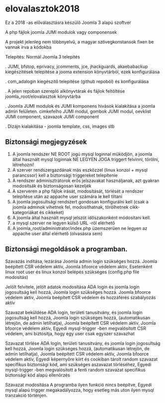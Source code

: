 # elovalasztok2018
Ez a 2018 -as előválasztásra készülő Joomla 3 alapú szoftver

A php fájlok joomla JUMI modulok vagy componensek

A projekt jelenleg nem többnyelvű, a magyar szövegkonstansok fixen be vannak írva a kódokba

Telepités:
Normál Joomla 3 telepités

. JUMI, bfstop, eprivacy, jcomments, jce, jhackguards, akaebabackup kiegészitések telepitése a jooma extension könyvtárból, ezek konfigurálása

. com_adalogin kiegészitő telepitése (github repoból) és konfigurálása

. A jelen repoban szerepló alkönyvtárak és fájlok feltöltése joomla_root/elovalasztok könyvtárba

. Joomla JUMI modulok és JUMI komponens hivások kialakitása a joomla admin felületen. cimkefelho JUMI modul, gombok JUMI modul,  oevklist JUMI component, szavazok JUMI component

. Dizájn kialakitása - joomla template, css, images stb

Biztonsági megjegyzések
-----------------------

1. A joomla rendszer NE ROOT jogú mysql loginnal müködjön, a joomla által használt mysql loginnak NE LEGYEN JOGA triggert felvinni, törölni, létrehozni!
2. A szerver rendszergazdának más eszközzel (linux konzol + mysql parancssor) kell a biztonsági triggereket telepítenie
3. A rendszer adminisztrátorok erős jelszavakat használjanak, azt gyakran modosítsák és biztonságosan kezeljék
4. A szerveren a php fájlok irását, modosítását, törlését a rendszer telepítése után az appache user számára le kell tiltani
5. A joomla jogosultsági rendszert gondosan konfigurálni kell (csak a joomla adminok vihetnek fel, modosithatnak, törölhetnek cikk-kategoriákat és cikkeket)
6. A joomla által használt mysql jelszót időszakonként módosítani kell.
7. a mysql szerver ne legyen külső URL -ről elérhető
8. A joomla_root/administrator/index.php üzemszerüen ne legyen az appache user által elérhető (olvasásra sem)



Biztonsági megoldások a programban.
-----------------------------------

Szavazás inditása, lezárása
	Joomla admin login szükséges hozzá. 
	Joomla beépített CSR védelem aktív, 
	Joomla bfoorce védelem aktív,
	Esetenként linux root user és linux konzol belépés szükséges (config.php file modositás)
	
Jelölt felvitele, jelölt adatok modosítása
	ADA login és joomla login jogosultság kell hozzá,
	Joomla login szükséges hozzá. 
	Joomla bfoorce védelem aktív,
	Joomla beépített CSR védelem és hozzáférés szabályozás aktív 

Szavazat beküldése
	ADA login, területi tanusitvány, és joomla login jogosultság kell hozzá,
	Joomla login szükséges hozzá, (automatikusan létrejön, de admin letilhatja), 
	Joomla beépített CSR védelem aktív,
	Joomla bfoorce védelem aktív,
    Egyedi mysql-trigger -ben megvalósított CSR védelem, ami biztosítja, hogy egy user csak egyszer szavazhat	
	
Szavazat törlése
	ADA login, területi tanusitvány, és joomla login jogosultság kell hozzá,
	Joomla login szükséges hozzá, (automatikusan létrejön, de admin letilhatja), 
	Joomla beépített CSR védelem aktív,
	Joomla bfoorce védelem aktív,
	Egyedi képernyőre kiirt és cookiban tárolt random szavazat specifikus biztonsági kód, ami szükséges aszavazat törléséhez, 
    Egyedi mysql-trigger -ben megvalósított a fenti random szavazat specifikus biztonsági kód alapú ellenörzés

Szavazat modosítása
    A programba ilyen funkció nincs beépítve,
	Egyedi mysql alapú trigger megakadályozza, hogy esetleg más uton ilyen mysql tranzakció történjen.
	
	
	
	


 




